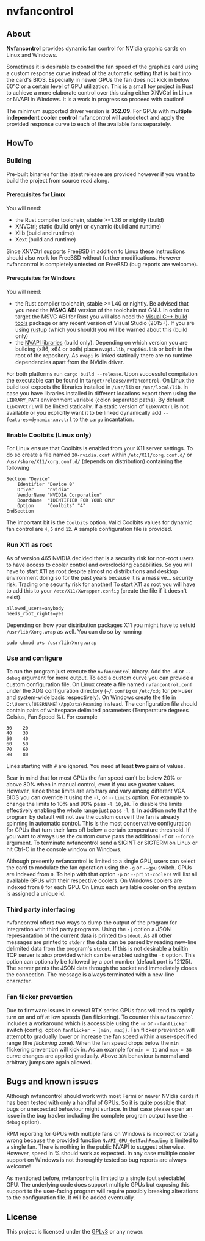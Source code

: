 nvfancontrol
============

About
-----

**Nvfancontrol** provides dynamic fan control for NVidia graphic cards on Linux
and Windows.

Sometimes it is desirable to control the fan speed of the graphics card using a
custom response curve instead of the automatic setting that is built into the
card's BIOS. Especially in newer GPUs the fan does not kick in below 60°C or a
certain level of GPU utilization. This is a small toy project in Rust to
achieve a more elaborate control over this using either XNVCtrl in Linux or
NVAPI in Windows. It is a work in progress so proceed with caution!

The minimum supported driver version is **352.09**. For GPUs with **multiple
independent cooler control** nvfancontrol will autodetect and apply the provided
response curve to each of the available fans separately.

HowTo
-----

### Building

Pre-built binaries for the latest release are provided however if you want to
build the project from source read along.

#### Prerequisites for Linux

You will need:

* the Rust compiler toolchain, stable >=1.36 or nightly (build)
* XNVCtrl; static (build only) or dynamic (build and runtime)
* Xlib (build and runtime)
* Xext (build and runtime)

Since XNVCtrl supports FreeBSD in addition to Linux these instructions should
also work for FreeBSD without further modifications. However nvfancontrol is
completely untested on FreeBSD (bug reports are welcome).

#### Prerequisites for Windows

You will need:

* the Rust compiler toolchain, stable >=1.40 or nightly. Be advised that you
need the **MSVC ABI** version of the toolchain not GNU. In order to target the
MSVC ABI for Rust you will also need the [Visual C++ build
tools](https://visualstudio.microsoft.com/downloads/#build-tools-for-visual-studio-2017)
package or any recent version of Visual Studio (2015+). If you are using
[rustup](https://www.rustup.rs/) (which you should) you will be warned about
this (build only)
* the [NVAPI libraries](https://developer.nvidia.com/nvapi) (build only).
Depending on which version you are building (x86, x64 or both) place
`nvapi.lib`, `nvapi64.lib` or both in the root of the repository. As `nvapi` is
linked statically there are no runtime dependencies apart from the NVidia
driver.

For both platforms run `cargo build --release`. Upon successful compilation the
executable can be found in `target/release/nvfancontrol`. On Linux the build
tool expects the libraries installed in `/usr/lib` or `/usr/local/lib`. In case
you have libraries installed in different locations export them using the
`LIBRARY_PATH` environment variable (colon separated paths). By default
`libXNVCtrl` will be linked statically. If a static version of `libXNVCtrl` is
not available or you explicitly want it to be linked dynamically add
`--features=dynamic-xnvctrl` to the `cargo` incantation.

### Enable Coolbits (Linux only)

For Linux ensure that Coolbits is enabled from your X11 server settings. To
do so create a file named `20-nvidia.conf` within `/etc/X11/xorg.conf.d/` or
`/usr/share/X11/xorg.conf.d/` (depends on distribution) containing the
following

    Section "Device"
        Identifier "Device 0"
        Driver     "nvidia"
        VendorName "NVIDIA Corporation"
        BoardName  "IDENTIFIER FOR YOUR GPU"
        Option     "Coolbits" "4"
    EndSection

The important bit is the `Coolbits` option. Valid Coolbits values for dynamic
fan control are `4`, `5` and `12`. A sample configuration file is provided.

### Run X11 as root

As of version 465 NVIDIA decided that is a security risk for non-root users
to have access to cooler control and overclocking capabilities. So you will
have to start X11 as root despite almost no distributions and desktop
environment doing so for the past years because it is a massive... security
risk. Trading one security risk for another! To start X11 as root you
will have to add this to your `/etc/X11/Xwrapper.config` (create the file if
it doesn't exist).

```
allowed_users=anybody
needs_root_rights=yes
```

Depending on how your distribution packages X11 you might have to setuid
`/usr/lib/Xorg.wrap` as well. You can do so by running

```
sudo chmod u+s /usr/lib/Xorg.wrap
```

### Use and configure

To run the program just execute the `nvfancontrol` binary. Add the `-d` or
`--debug` argument for more output. To add a custom curve you can provide a
custom configuration file. On Linux create a file named `nvfancontrol.conf`
under the XDG configuration directory (`~/.config` or `/etc/xdg` for per-user
and system-wide basis respectively). On Windows create the file in
`C:\Users\[USERNAME]\AppData\Roaming` instead. The configuration file should
contain pairs of whitespace delimited parameters (Temperature degrees Celsius,
Fan Speed %).
For example

    30    20
    40    30
    50    40
    60    50
    70    60
    80    80

Lines starting with `#` are ignored. You need at least **two** pairs of values.

Bear in mind that for most GPUs the fan speed can't be below 20% or above 80%
when in manual control, even if you use greater values. However, since these
limits are arbitrary and vary among different VGA BIOS you can override it
using the `-l`, or `--limits` option. For example to change the limits to 10%
and 90% pass `-l 10,90`. To disable the limits effectively enabling the whole
range just pass `-l 0`. In addition note that the program by default will not
use the custom curve if the fan is already spinning in automatic control. This
is the most conservative configuration for GPUs that turn their fans off below
a certain temperature threshold. If you want to always use the custom curve
pass the additional `-f` or `--force` argument. To terminate nvfancontrol send
a SIGINT or SIGTERM on Linux or hit Ctrl-C in the console window on Windows.

Although presently nvfancontrol is limited to a single GPU, users can select
the card to modulate the fan operation using the `-g` or `--gpu` switch. GPUs
are indexed from `0`. To help with that option `-p` or `--print-coolers` will
list all available GPUs with their respective coolers.  On Windows coolers are
indexed from `0` for each GPU. On Linux each available cooler on the system is
assigned a unique id.

### Third party interfacing

nvfancontrol offers two ways to dump the output of the program for integration
with third party programs. Using the `-j` option a JSON represantation of the
current data is printed to `stdout`. As all other messages are printed to
`stderr` the data can be parsed by reading new-line delimited data from the
program's `stdout`. If this is not desirable a builtin TCP server is also
provided which can be enabled using the `-t` option. This option can optionally
be followed by a port number (default port is 12125). The server prints the
JSON data through the socket and immediately closes the connection. The message
is always terminated with a new-line character.

### Fan flicker prevention

Due to firmware issues in several RTX series GPUs fans will tend to rapidly
turn on and off at low speeds (fan flickering). To counter this `nvfancontrol`
includes a workaround which is accessible using the `-r` or `--fanflicker`
switch (config. option `fanflicker = [min, max]`). Fan flicker prevention will
attempt to gradually lower or increase the fan speed within a user-specified
range (the *flickering* zone). When the fan speed drops below the `min`
flickering prevention will kick in. As an example for `min = 11` and `max = 38`
curve changes are applied gradually. Above `38%` behaviour is normal and
arbitrary jumps are again allowed.

Bugs and known issues
---------------------
Although nvfancontrol should work with most Fermi or newer NVidia cards it has
been tested with only a handful of GPUs. So it is quite possible that bugs or
unexpected behaviour might surface. In that case please open an issue in the
bug tracker including the complete program output (use the `--debug` option).

RPM reporting for GPUs with multiple fans on Windows is incorrect or totally
wrong because the provided function `NvAPI_GPU_GetTachReading` is limited to a
single fan. There is nothing in the public NVAPI to suggest otherwise.
However, speed in % should work as expected. In any case multiple cooler
support on Windows is not thoroughly tested so bug reports are always welcome!

As mentioned before, nvfancontrol is limited to a single (but selectable) GPU.
The underlying code does support multiple GPUs but exposing this support to the
user-facing program will require possibly breaking alterations to the
configuration file. It will be added eventually.

License
-------
This project is licensed under the
[GPLv3](https://www.gnu.org/licenses/gpl-3.0.html) or any newer.
